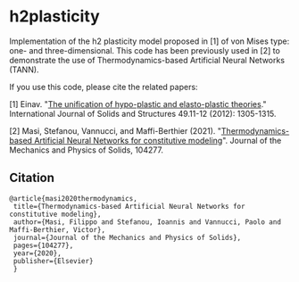# h2plasticity
Implementation of the h2 plasticity model proposed in [1] of von Mises type: one- and three-dimensional.
This code has been previously used in [2] to demonstrate the use of Thermodynamics-based Artificial Neural Networks (TANN).

If you use this code, please cite the related papers:

  [1] Einav. "[The unification of hypo-plastic and elasto-plastic theories](https://doi.org/10.1016/j.ijsolstr.2012.02.003)." International Journal of Solids and Structures 49.11-12 (2012): 1305-1315.

  [2] Masi, Stefanou, Vannucci, and Maffi-Berthier (2021). "[Thermodynamics-based Artificial Neural Networks for constitutive modeling](https://doi.org/10.1016/j.jmps.2020.104277)". Journal of the Mechanics and Physics of Solids, 104277.
  
  


## Citation


    @article{masi2020thermodynamics,
     title={Thermodynamics-based Artificial Neural Networks for constitutive modeling},
     author={Masi, Filippo and Stefanou, Ioannis and Vannucci, Paolo and Maffi-Berthier, Victor},
     journal={Journal of the Mechanics and Physics of Solids},
     pages={104277},
     year={2020},
     publisher={Elsevier}
     }

